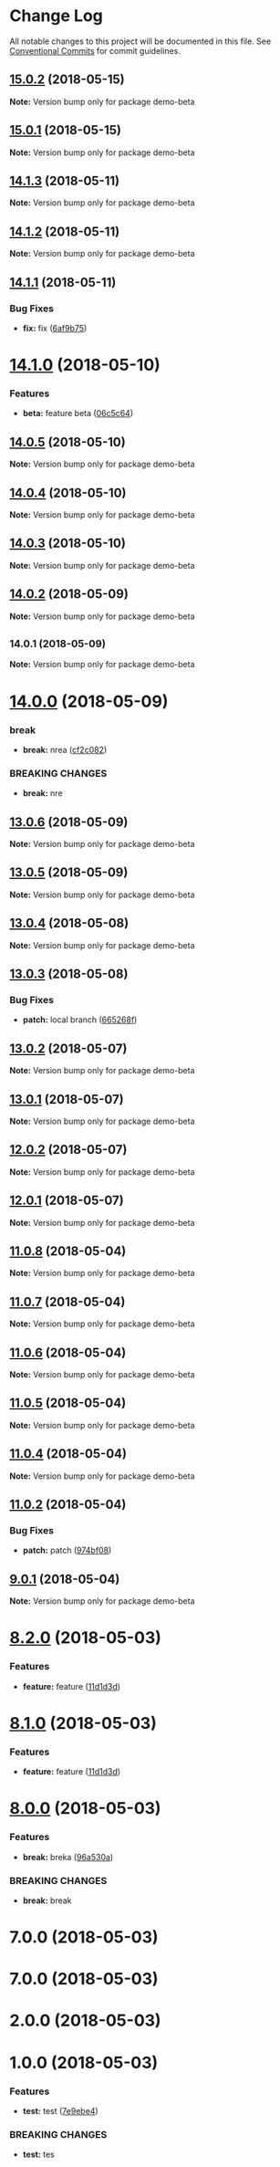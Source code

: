 # Change Log

All notable changes to this project will be documented in this file.
See [Conventional Commits](https://conventionalcommits.org) for commit guidelines.

<a name="15.0.2"></a>
## [15.0.2](https://github.com/fruitCandy/semantic-versioning/compare/demo-beta@15.0.0...demo-beta@15.0.2) (2018-05-15)




**Note:** Version bump only for package demo-beta

<a name="15.0.1"></a>
## [15.0.1](https://github.com/fruitCandy/semantic-versioning/compare/demo-beta@15.0.0...demo-beta@15.0.1) (2018-05-15)




**Note:** Version bump only for package demo-beta

<a name="14.1.3"></a>
## [14.1.3](https://github.com/fruitCandy/semantic-versioning/compare/demo-beta@14.1.2...demo-beta@14.1.3) (2018-05-11)




**Note:** Version bump only for package demo-beta

<a name="14.1.2"></a>
## [14.1.2](https://github.com/fruitCandy/semantic-versioning/compare/demo-beta@14.1.1...demo-beta@14.1.2) (2018-05-11)




**Note:** Version bump only for package demo-beta

<a name="14.1.1"></a>
## [14.1.1](https://github.com/fruitCandy/semantic-versioning/compare/demo-beta@14.1.0...demo-beta@14.1.1) (2018-05-11)


### Bug Fixes

* **fix:** fix ([6af9b75](https://github.com/fruitCandy/semantic-versioning/commit/6af9b75))




<a name="14.1.0"></a>
# [14.1.0](https://github.com/fruitCandy/semantic-versioning/compare/demo-beta@14.0.5...demo-beta@14.1.0) (2018-05-10)


### Features

* **beta:** feature beta ([06c5c64](https://github.com/fruitCandy/semantic-versioning/commit/06c5c64))




<a name="14.0.5"></a>
## [14.0.5](https://github.com/fruitCandy/semantic-versioning/compare/demo-beta@14.0.4...demo-beta@14.0.5) (2018-05-10)




**Note:** Version bump only for package demo-beta

<a name="14.0.4"></a>
## [14.0.4](https://github.com/fruitCandy/semantic-versioning/compare/demo-beta@14.0.3...demo-beta@14.0.4) (2018-05-10)




**Note:** Version bump only for package demo-beta

<a name="14.0.3"></a>
## [14.0.3](https://github.com/fruitCandy/semantic-versioning/compare/demo-beta@14.0.2...demo-beta@14.0.3) (2018-05-10)




**Note:** Version bump only for package demo-beta

<a name="14.0.2"></a>
## [14.0.2](https://github.com/fruitCandy/semantic-versioning/compare/demo-beta@14.0.1...demo-beta@14.0.2) (2018-05-09)

**Note:** Version bump only for package demo-beta





<a name="14.0.1"></a>
## <small>14.0.1 (2018-05-09)</small>





**Note:** Version bump only for package demo-beta

<a name="14.0.0"></a>
# [14.0.0](https://github.com/fruitCandy/semantic-versioning/compare/demo-beta@13.0.6...demo-beta@14.0.0) (2018-05-09)


### break

* **break:** nrea ([cf2c082](https://github.com/fruitCandy/semantic-versioning/commit/cf2c082))


### BREAKING CHANGES

* **break:** nre





<a name="13.0.6"></a>
## [13.0.6](https://github.com/fruitCandy/semantic-versioning/compare/demo-beta@13.0.5...demo-beta@13.0.6) (2018-05-09)

**Note:** Version bump only for package demo-beta





<a name="13.0.5"></a>
## [13.0.5](https://github.com/fruitCandy/semantic-versioning/compare/demo-beta@13.0.4...demo-beta@13.0.5) (2018-05-09)

**Note:** Version bump only for package demo-beta





<a name="13.0.4"></a>
## [13.0.4](https://github.com/fruitCandy/semantic-versioning/compare/demo-beta@13.0.3...demo-beta@13.0.4) (2018-05-08)




**Note:** Version bump only for package demo-beta

<a name="13.0.3"></a>
## [13.0.3](https://github.com/fruitCandy/semantic-versioning/compare/demo-beta@13.0.2...demo-beta@13.0.3) (2018-05-08)


### Bug Fixes

* **patch:** local branch ([665268f](https://github.com/fruitCandy/semantic-versioning/commit/665268f))




<a name="13.0.2"></a>
## [13.0.2](https://github.com/fruitCandy/semantic-versioning/compare/demo-beta@13.0.0...demo-beta@13.0.2) (2018-05-07)

**Note:** Version bump only for package demo-beta





<a name="13.0.1"></a>
## [13.0.1](https://github.com/fruitCandy/semantic-versioning/compare/demo-beta@13.0.0...demo-beta@13.0.1) (2018-05-07)

**Note:** Version bump only for package demo-beta





<a name="12.0.2"></a>
## [12.0.2](https://github.com/fruitCandy/semantic-versioning/compare/demo-beta@12.0.0...demo-beta@12.0.2) (2018-05-07)




**Note:** Version bump only for package demo-beta

<a name="12.0.1"></a>
## [12.0.1](https://github.com/fruitCandy/semantic-versioning/compare/demo-beta@12.0.0...demo-beta@12.0.1) (2018-05-07)




**Note:** Version bump only for package demo-beta

<a name="11.0.8"></a>
## [11.0.8](https://github.com/fruitCandy/semantic-versioning/compare/demo-beta@11.0.7...demo-beta@11.0.8) (2018-05-04)




**Note:** Version bump only for package demo-beta

<a name="11.0.7"></a>
## [11.0.7](https://github.com/fruitCandy/semantic-versioning/compare/demo-beta@11.0.6...demo-beta@11.0.7) (2018-05-04)




**Note:** Version bump only for package demo-beta

<a name="11.0.6"></a>
## [11.0.6](https://github.com/fruitCandy/semantic-versioning/compare/demo-beta@11.0.5...demo-beta@11.0.6) (2018-05-04)




**Note:** Version bump only for package demo-beta

<a name="11.0.5"></a>
## [11.0.5](https://github.com/fruitCandy/semantic-versioning/compare/demo-beta@11.0.4...demo-beta@11.0.5) (2018-05-04)




**Note:** Version bump only for package demo-beta

<a name="11.0.4"></a>
## [11.0.4](https://github.com/fruitCandy/semantic-versioning/compare/demo-beta@11.0.2...demo-beta@11.0.4) (2018-05-04)




**Note:** Version bump only for package demo-beta

<a name="11.0.2"></a>
## [11.0.2](https://github.com/fruitCandy/semantic-versioning/compare/demo-beta@11.0.1...demo-beta@11.0.2) (2018-05-04)


### Bug Fixes

* **patch:** patch ([974bf08](https://github.com/fruitCandy/semantic-versioning/commit/974bf08))




<a name="9.0.1"></a>
## [9.0.1](https://github.com/fruitCandy/semantic-versioning/compare/demo-beta@8.2.0...demo-beta@9.0.1) (2018-05-04)




**Note:** Version bump only for package demo-beta

<a name="8.2.0"></a>
# [8.2.0](https://github.com/fruitCandy/semantic-versioning/compare/demo-beta@8.0.0...demo-beta@8.2.0) (2018-05-03)


### Features

* **feature:** feature ([11d1d3d](https://github.com/fruitCandy/semantic-versioning/commit/11d1d3d))




<a name="8.1.0"></a>
# [8.1.0](https://github.com/fruitCandy/semantic-versioning/compare/demo-beta@8.0.0...demo-beta@8.1.0) (2018-05-03)


### Features

* **feature:** feature ([11d1d3d](https://github.com/fruitCandy/semantic-versioning/commit/11d1d3d))




<a name="8.0.0"></a>
# [8.0.0](https://github.com/fruitCandy/semantic-versioning/compare/demo-beta@7.0.0...demo-beta@8.0.0) (2018-05-03)


### Features

* **break:** breka ([96a530a](https://github.com/fruitCandy/semantic-versioning/commit/96a530a))


### BREAKING CHANGES

* **break:** break




<a name="7.0.0"></a>
# 7.0.0 (2018-05-03)



<a name="7.0.0"></a>
# 7.0.0 (2018-05-03)



<a name="2.0.0"></a>
# 2.0.0 (2018-05-03)



<a name="1.0.0"></a>
# 1.0.0 (2018-05-03)


### Features

* **test:** test ([7e9ebe4](https://github.com/fruitCandy/semantic-versioning/commit/7e9ebe4))


### BREAKING CHANGES

* **test:** tes
